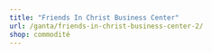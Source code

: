 ```yaml
---
title: "Friends In Christ Business Center"
url: /ganta/friends-in-christ-business-center-2/
shop: commodité
---
```

